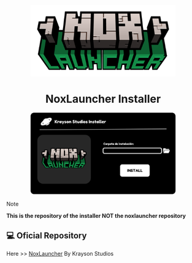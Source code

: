 <p align="center">
   <img alt= "NoxLauncher logo" src= "https://github.com/KraysonStudios/NoxLauncher/blob/master/assets/icon.png" style= "width: 75%; height: 55%;">
</p>

<h1 align="center">NoxLauncher Installer</h1>

<p align="center">
   <img alt= "NoxLauncher Home page" src= "https://github.com/santi1515/nox-launcher-installer/blob/main/Nox_launcher_installer.png?raw=true" style= "width: 75%; height: 55%;">
</p>

> [!NOTE]  
> **This is the repository of the installer NOT the noxlauncher repository**

  
## 💻 Oficial Repository 
 Here >> [NoxLauncher](https://github.com/KraysonStudios/NoxLauncher) By Krayson Studios

<!---
Discord Markdown Badge API
https://github.com/gitlimes/discord-md-badge?
-->
